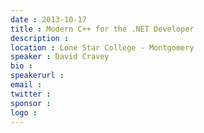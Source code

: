 ```yaml
---
date : 2013-10-17
title : Modern C++ for the .NET Developer
description : 
location : Lone Star College - Montgomery
speaker : David Cravey
bio : 
speakerurl : 
email : 
twitter : 
sponsor : 
logo : 
---
```

